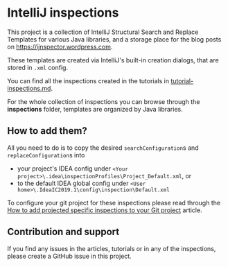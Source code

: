 # IntelliJ inspections

This project is a collection of IntelliJ Structural Search and Replace Templates for various Java libraries, and a storage place for the blog posts on https://ijnspector.wordpress.com.

These templates are created via IntelliJ's built-in creation dialogs, that are stored in `.xml` config.

You can find all the inspections created in the tutorials in [tutorial-inspections.md](tutorial/summary/tutorial-inspections.md).

For the whole collection of inspections you can browse through the **inspections** folder, templates are organized by Java libraries.

## How to add them?

All you need to do is to copy the desired `searchConfiguration`s and `replaceConfiguration`s into
* your project's IDEA config under `<Your project>\.idea\inspectionProfiles\Project_Default.xml`, or
* to the default IDEA global config under `<User home>\.IdeaIC2019.1\config\inspection\Default.xml`

To configure your git project for these inspections please read through the [How to add projected specific inspections to your Git project](https://ijnspector.wordpress.com/2018/11/21/how-to-add-project-specific-inspections-to-your-git-project/) article.

## Contribution and support

If you find any issues in the articles, tutorials or in any of the inspections, please create a GitHub issue in this project.

